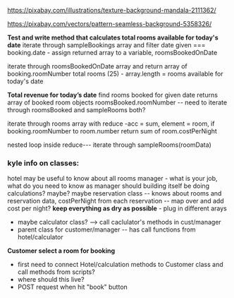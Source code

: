 https://pixabay.com/illustrations/texture-background-mandala-2111362/

https://pixabay.com/vectors/pattern-seamless-background-5358326/

**Test and write method that calculates total rooms available for today's date**
iterate through sampleBookings array
and filter date given === booking.date - assign returned array to a variable, roomsBookedOnDate

iterate through roomsBookedOnDate array and return array of booking.roomNumber
total rooms (25) - array.length = rooms available for today's date

**Total revenue for today’s date**
find rooms booked for given date
returns array of booked room objects
roomsBooked.roomNumber -- need to iterate through roomsBooked and sampleRooms both?

iterate through rooms array with reduce -acc = sum, element = room,
if booking.roomNumber to room.number
return sum of room.costPerNight

nested loop inside reduce--- iterate through sampleRooms(roomData)

### kyle info on classes:
hotel may be useful to know about all rooms
manager - what is your job, what do you need to know as manager
should building itself be doing calculations? maybe?
maybe reservation class -- knows about rooms and reservation data, costPerNight
from each reservation -- map over and add cost per night?
**keep everything as dry as possible** - plug in different arays
- maybe calculator class? --> call caclulator's methods in cust/manager
- parent class for customer/manager -- has call functions from hotel/calculator

**Customer select a room for booking**
- first need to connect Hotel/calculation methods to Customer class and call methods from scripts?
- where should this live?
- POST request when hit "book" button
